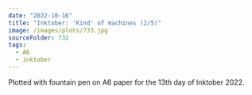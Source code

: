 ```yaml
---
date: "2022-10-16"
title: "Inktober: 'Kind' of machines (2/5)"
image: /images/plots/733.jpg
sourceFolder: 732
tags:
  - A6
  - inktober
---
```


Plotted with fountain pen on A6 paper for the 13th day of Inktober 2022.
